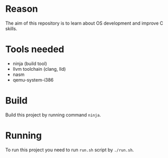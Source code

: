 # Reason
The aim of this repository is to learn about OS development and improve C skills.

# Tools needed
- ninja (build tool)
- llvm toolchain (clang, lld)
- nasm
- qemu-system-i386

# Build
Build this project by running command `ninja`.

# Running
To run this project you need to run `run.sh` script by `./run.sh`.
